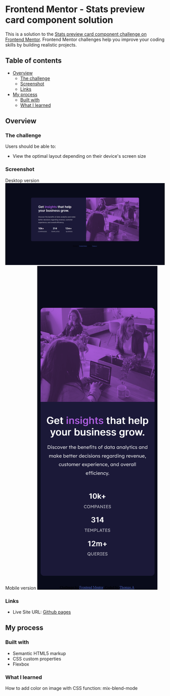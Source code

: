 # Frontend Mentor - Stats preview card component solution

This is a solution to the [Stats preview card component challenge on Frontend Mentor](https://www.frontendmentor.io/challenges/stats-preview-card-component-8JqbgoU62). Frontend Mentor challenges help you improve your coding skills by building realistic projects. 

## Table of contents

- [Overview](#overview)
  - [The challenge](#the-challenge)
  - [Screenshot](#screenshot)
  - [Links](#links)
- [My process](#my-process)
  - [Built with](#built-with)
  - [What I learned](#what-i-learned)

## Overview

### The challenge

Users should be able to:

- View the optimal layout depending on their device's screen size

### Screenshot

Desktop version
![](screenshot-desktop.png)
Mobile version
![](screenshot-mobile.png)



### Links

- Live Site URL: [Github pages](https://thomas-auffroy.github.io/Stat-preview-card-FrontEnd/)

## My process

### Built with

- Semantic HTML5 markup
- CSS custom properties
- Flexbox

### What I learned

How to add color on image with CSS function: mix-blend-mode
